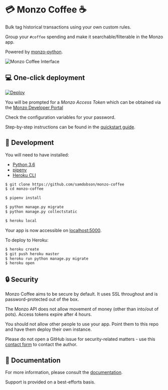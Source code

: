 # :credit_card: Monzo Coffee :coffee:

Bulk tag historical transactions using your own custom rules.

Group your `#coffee` spending and make it searchable/filterable in the Monzo app.

Powered by [monzo-python](https://github.com/samdobson/monzo-python).

![Monzo Coffee Interface](http://i.imgur.com/L7mLUtc.png "Interface")

## :computer: One-click deployment

[![Deploy](https://www.herokucdn.com/deploy/button.svg)](https://heroku.com/deploy)

You will be prompted for a *Monzo Access Token* which can be obtained via the [Monzo Developer Portal](https://developers.monzo.com)

Check the configuration variables for your password.

Step-by-step instructions can be found in the [quickstart guide](https://monzo-coffee.readthedocs.io/en/latest/quickstart.html).

## :wrench: Development

You will need to have installed:

* [Python 3.6](http://install.python-guide.org)
* [pipenv](https://pipenv.readthedocs.io/en/latest/)
* [Heroku CLI](https://devcenter.heroku.com/articles/heroku-cli)

```sh
$ git clone https://github.com/samdobson/monzo-coffee
$ cd monzo-coffee

$ pipenv install

$ python manage.py migrate
$ python manage.py collectstatic

$ heroku local
```
Your app is now accessible on [localhost:5000](http://localhost:5000/).

To deploy to Heroku:

```sh
$ heroku create
$ git push heroku master
$ heroku run python manage.py migrate
$ heroku open
```

## :lock: Security

Monzo Coffee aims to be secure by default. It uses SSL throughout and is password-protected out of the box.

The Monzo API does not allow movement of money (other than into/out of pots). Access tokens expire after 4 hours.

You should not allow other people to use your app. Point them to this repo and have them deploy their own instance.

Please do not open a GitHub issue for security-related matters - use this [contact form](https://fncontact.com/monzo-coffee) to contact the author.

## :green_book: Documentation

For more information, please consult the [documentation](https://monzo-coffee.readthedocs.io/en/latest/).

Support is provided on a best-efforts basis.
